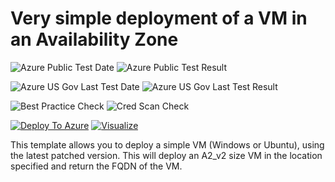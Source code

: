# Very simple deployment of a VM in an Availability Zone

![Azure Public Test Date](https://azurequickstartsservice.blob.core.windows.net/badges/101-vm-simple-zones/PublicLastTestDate.svg)
![Azure Public Test Result](https://azurequickstartsservice.blob.core.windows.net/badges/101-vm-simple-zones/PublicDeployment.svg)

![Azure US Gov Last Test Date](https://azurequickstartsservice.blob.core.windows.net/badges/101-vm-simple-zones/FairfaxLastTestDate.svg)
![Azure US Gov Last Test Result](https://azurequickstartsservice.blob.core.windows.net/badges/101-vm-simple-zones/FairfaxDeployment.svg)

![Best Practice Check](https://azurequickstartsservice.blob.core.windows.net/badges/101-vm-simple-zones/BestPracticeResult.svg)
![Cred Scan Check](https://azurequickstartsservice.blob.core.windows.net/badges/101-vm-simple-zones/CredScanResult.svg)

[![Deploy To Azure](https://raw.githubusercontent.com/fathym-it/azure-quickstart-templates/master/1-CONTRIBUTION-GUIDE/images/deploytoazure.svg?sanitize=true)](https://portal.azure.com/#create/Microsoft.Template/uri/https%3A%2F%2Fraw.githubusercontent.com%2Ffathym-it%2Fazure-quickstart-templates%2Fmaster%2F101-vm-simple-zones%2Fazuredeploy.json)
[![Visualize](https://raw.githubusercontent.com/fathym-it/azure-quickstart-templates/master/1-CONTRIBUTION-GUIDE/images/visualizebutton.svg?sanitize=true)](http://armviz.io/#/?load=https%3A%2F%2Fraw.githubusercontent.com%2Ffathym-it%2Fazure-quickstart-templates%2Fmaster%2F101-vm-simple-zones%2Fazuredeploy.json)

This template allows you to deploy a simple VM (Windows or Ubuntu), using the latest patched version. This will deploy an A2_v2 size VM in the location specified and return the FQDN of the VM.
